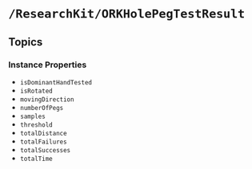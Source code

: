 # ``/ResearchKit/ORKHolePegTestResult``

<!-- The content below this line is auto-generated and is redundant. You should either incorporate it into your content above this line or delete it. -->

## Topics

### Instance Properties

- ``isDominantHandTested``
- ``isRotated``
- ``movingDirection``
- ``numberOfPegs``
- ``samples``
- ``threshold``
- ``totalDistance``
- ``totalFailures``
- ``totalSuccesses``
- ``totalTime``